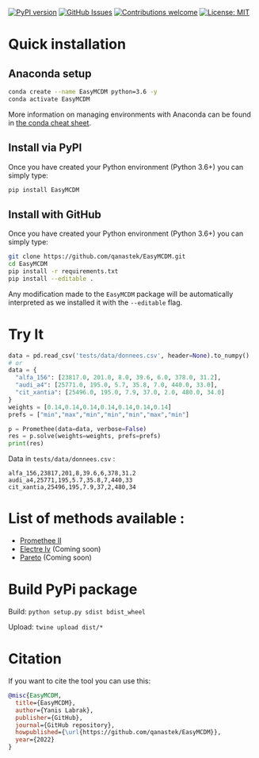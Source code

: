 

[![PyPI version](https://badge.fury.io/py/EasyMCDM.svg)](https://badge.fury.io/py/EasyMCDM)
[![GitHub Issues](https://img.shields.io/github/issues/qanastek/EasyMCDM.svg)](https://github.com/qanastek/EasyMCDM/issues)
[![Contributions welcome](https://img.shields.io/badge/contributions-welcome-brightgreen.svg)](CONTRIBUTING.md)
[![License: MIT](https://img.shields.io/badge/License-MIT-brightgreen.svg)](https://opensource.org/licenses/MIT)
<!-- [![Downloads](https://static.pepy.tech/personalized-badge/EasyMCDM?period=total&units=international_system&left_color=grey&right_color=orange&left_text=Downloads)](https://pepy.tech/project/EasyMCDM) -->

# Quick installation

## Anaconda setup

```bash
conda create --name EasyMCDM python=3.6 -y
conda activate EasyMCDM
```

More information on managing environments with Anaconda can be found in [the conda cheat sheet](https://docs.conda.io/projects/conda/en/4.6.0/_downloads/52a95608c49671267e40c689e0bc00ca/conda-cheatsheet.pdf).

## Install via PyPI

Once you have created your Python environment (Python 3.6+) you can simply type:

```bash
pip install EasyMCDM
```

## Install with GitHub

Once you have created your Python environment (Python 3.6+) you can simply type:

```bash
git clone https://github.com/qanastek/EasyMCDM.git
cd EasyMCDM
pip install -r requirements.txt
pip install --editable .
```

Any modification made to the `EasyMCDM` package will be automatically interpreted as we installed it with the `--editable` flag.

# Try It

```python
data = pd.read_csv('tests/data/donnees.csv', header=None).to_numpy()
# or
data = {
  "alfa_156": [23817.0, 201.0, 8.0, 39.6, 6.0, 378.0, 31.2],
  "audi_a4": [25771.0, 195.0, 5.7, 35.8, 7.0, 440.0, 33.0],
  "cit_xantia": [25496.0, 195.0, 7.9, 37.0, 2.0, 480.0, 34.0]
}
weights = [0.14,0.14,0.14,0.14,0.14,0.14,0.14]
prefs = ["min","max","min","min","min","max","min"]

p = Promethee(data=data, verbose=False)
res = p.solve(weights=weights, prefs=prefs)
print(res)
```

Data in `tests/data/donnees.csv` :

```csv
alfa_156,23817,201,8,39.6,6,378,31.2
audi_a4,25771,195,5.7,35.8,7,440,33
cit_xantia,25496,195,7.9,37,2,480,34
```

# List of methods available :

- [Promethee II](https://www.sciencedirect.com/science/article/pii/S0098300411004365)
- [Electre Iv](https://en.wikipedia.org/wiki/%C3%89LECTRE) (Coming soon)
- [Pareto](https://www.sciencedirect.com/topics/engineering/pareto-optimality) (Coming soon)

# Build PyPi package

Build: `python setup.py sdist bdist_wheel`

Upload: `twine upload dist/*`

# Citation

If you want to cite the tool you can use this:

```bibtex
@misc{EasyMCDM,
  title={EasyMCDM},
  author={Yanis Labrak},
  publisher={GitHub},
  journal={GitHub repository},
  howpublished={\url{https://github.com/qanastek/EasyMCDM}},
  year={2022}
}
```
